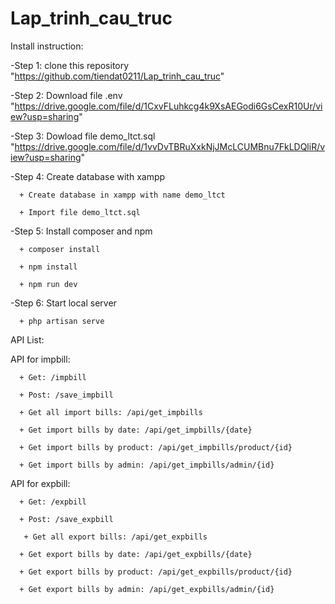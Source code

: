 # Lap_trinh_cau_truc

Install instruction:

-Step 1: clone this repository "https://github.com/tiendat0211/Lap_trinh_cau_truc"

-Step 2: Download file .env "https://drive.google.com/file/d/1CxvFLuhkcg4k9XsAEGodi6GsCexR10Ur/view?usp=sharing"

-Step 3: Dowload file demo_ltct.sql "https://drive.google.com/file/d/1vvDvTBRuXxkNjJMcLCUMBnu7FkLDQliR/view?usp=sharing"

-Step 4: Create database with xampp

      + Create database in xampp with name demo_ltct

      + Import file demo_ltct.sql

-Step 5: Install composer and npm

      + composer install

      + npm install 

      + npm run dev

-Step 6: Start local server

      + php artisan serve


API List:

API for impbill:

      + Get: /impbill

      + Post: /save_impbill

      + Get all import bills: /api/get_impbills

      + Get import bills by date: /api/get_impbills/{date}
      
      + Get import bills by product: /api/get_impbills/product/{id}
      
      + Get import bills by admin: /api/get_impbills/admin/{id}

API for expbill:

      + Get: /expbill

      + Post: /save_expbill

       + Get all export bills: /api/get_expbills

      + Get export bills by date: /api/get_expbills/{date}
      
      + Get export bills by product: /api/get_expbills/product/{id}
      
      + Get export bills by admin: /api/get_expbills/admin/{id}
